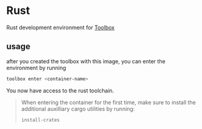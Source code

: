 # Rust

Rust development environment for [Toolbox](containertoolbx.org/)

## usage

after you created the toolbox with this image, you can enter the environment by running

```bash
toolbox enter <container-name>
```

You now have access to the rust toolchain.

> When entering the container for the first time, make sure to install the additional auxilliary cargo utilities by running:
>
> ```bash
> install-crates
> ```
